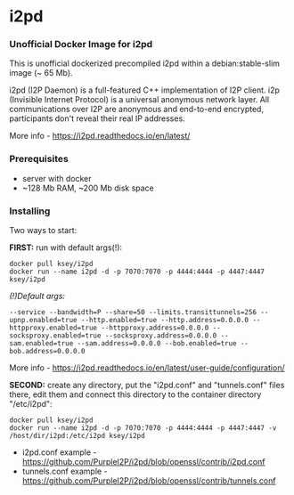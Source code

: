 # i2pd
### Unofficial Docker Image for i2pd
This is unofficial dockerized precompiled i2pd within a debian:stable-slim image (~ 65 Mb).

i2pd (I2P Daemon) is a full-featured C++ implementation of I2P client. i2p (Invisible Internet Protocol) is a universal anonymous network layer. All communications over I2P are anonymous and end-to-end encrypted, participants don't reveal their real IP addresses.

More info - https://i2pd.readthedocs.io/en/latest/

### Prerequisites

* server with docker
* ~128 Mb RAM, ~200 Mb disk space 

### Installing

Two ways to start:

**FIRST:** run with default args(!):
```
docker pull ksey/i2pd
docker run --name i2pd -d -p 7070:7070 -p 4444:4444 -p 4447:4447 ksey/i2pd
```

*(!)Default args:*
```
--service --bandwidth=P --share=50 --limits.transittunnels=256 --upnp.enabled=true --http.enabled=true --http.address=0.0.0.0 --httpproxy.enabled=true --httpproxy.address=0.0.0.0 --socksproxy.enabled=true --socksproxy.address=0.0.0.0 --sam.enabled=true --sam.address=0.0.0.0 --bob.enabled=true --bob.address=0.0.0.0
```

More info - https://i2pd.readthedocs.io/en/latest/user-guide/configuration/

**SECOND:** create any directory, put the "i2pd.conf" and "tunnels.conf" files there, edit them and connect this directory to the container directory "/etc/i2pd":
```
docker pull ksey/i2pd
docker run --name i2pd -d -p 7070:7070 -p 4444:4444 -p 4447:4447 -v /host/dir/i2pd:/etc/i2pd ksey/i2pd
```

* i2pd.conf example - https://github.com/PurpleI2P/i2pd/blob/openssl/contrib/i2pd.conf 
* tunnels.conf example - https://github.com/PurpleI2P/i2pd/blob/openssl/contrib/tunnels.conf
